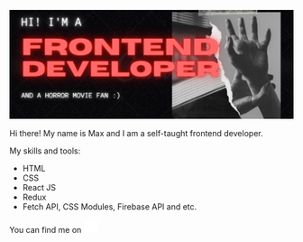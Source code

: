 ![Alt text](/2021-10-28_22-53-45.png)  


Hi there! My name is Max and I am a self-taught frontend developer. 

My skills and tools:
* HTML
* CSS
* React JS
* Redux
* Fetch API, CSS Modules, Firebase API and etc.

You can find me on [![LinkedIn](/linkedin-5-24.png)][1]



<!-- Links to your social media accounts -->

[1]: https://www.linkedin.com/in/max-kremlev/
<!--
**kremlevmax/kremlevmax** is a ✨ _special_ ✨ repository because its `README.md` (this file) appears on your GitHub profile.

Here are some ideas to get you started:

- 🔭 I’m currently working on ...
- 🌱 I’m currently learning ...
- 👯 I’m looking to collaborate on ...
- 🤔 I’m looking for help with ...
- 💬 Ask me about ...
- 📫 How to reach me: ...
- 😄 Pronouns: ...
- ⚡ Fun fact: ...
-->
